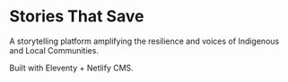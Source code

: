 # Stories That Save

A storytelling platform amplifying the resilience and voices of Indigenous and Local Communities.

Built with Eleventy + Netlify CMS.
